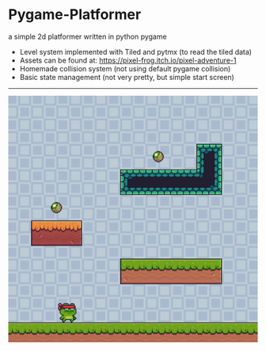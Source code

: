 # Pygame-Platformer
a simple 2d platformer written in python pygame

- Level system implemented with Tiled and pytmx (to read the tiled data)
- Assets can be found at: https://pixel-frog.itch.io/pixel-adventure-1
- Homemade collision system (not using default pygame collision)
- Basic state management (not very pretty, but simple start screen)

_____

![Game Demo](demo/demo.gif)
